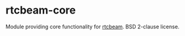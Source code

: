 # rtcbeam-core
Module providing core functionality for [rtcbeam](https://github.com/K1GOL/rtcbeam). BSD 2-clause license.